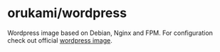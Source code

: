 orukami/wordpress
=================
Wordpress image based on Debian, Nginx and FPM. For configuration check out official [wordpress image](https://hub.docker.com/_/wordpress/).
